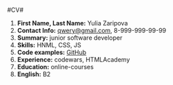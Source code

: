 #CV#
1. **First Name, Last Name:** Yulia Zaripova
2. **Contact Info:** qwery@gmail.com, 8-999-999-99-99
3. **Summary:** junior software developer
4. **Skills:** HNML, CSS, JS
5. **Code examples:** [GitHub](http://github.com/yuliazaripova)
6. **Experience:** codewars, HTMLAcademy
7. **Education:** online-courses
8. **English:** B2
